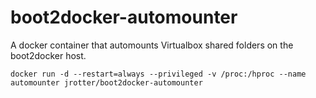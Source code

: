 # boot2docker-automounter
A docker container that automounts Virtualbox shared folders on the boot2docker host.

```
docker run -d --restart=always --privileged -v /proc:/hproc --name automounter jrotter/boot2docker-automounter
```
